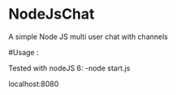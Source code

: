 # NodeJsChat

A simple Node JS multi user chat with channels

#Usage :

Tested with nodeJS 6:
-node start.js

localhost:8080
